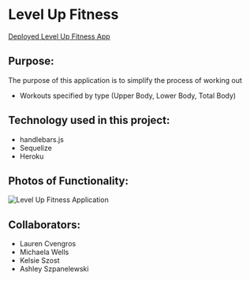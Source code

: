 # Level Up Fitness

[Deployed Level Up Fitness App ](https://Laurencvengros.github.io/Project_2/ "Level Up Fitness")

## Purpose:

The purpose of this application is to simplify the process of working out
- Workouts specified by type (Upper Body, Lower Body, Total Body)


## Technology used in this project:

- handlebars.js
- Sequelize
- Heroku

## Photos of Functionality:
![Level Up Fitness Application](https://github.com/Laurencvengros/restoftheurl/picture.PNG)

## Collaborators:

- Lauren Cvengros
- Michaela Wells
- Kelsie Szost
- Ashley Szpanelewski